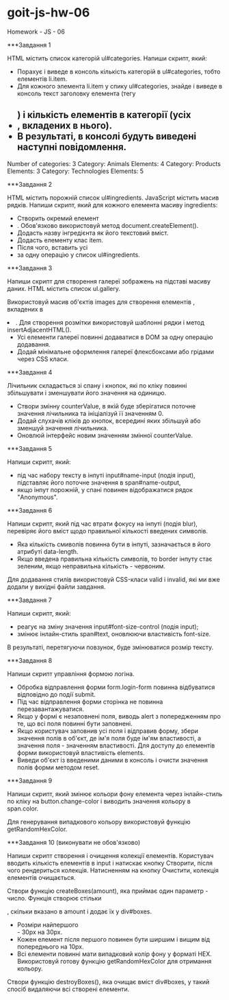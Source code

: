 # goit-js-hw-06

Homework - JS - 06

\*\*\*Завдання 1

HTML містить список категорій ul#categories. Напиши скрипт, який:

- Порахує і виведе в консоль кількість категорій в ul#categories, тобто
  елементів li.item.
- Для кожного элемента li.item у спику ul#categories, знайде і виведе в консоль
  текст заголовку елемента (тегу <h2>) і кількість елементів в категорії (усіх
  <li>, вкладених в нього).
- В результаті, в консолі будуть виведені наступні повідомлення.

Number of categories: 3 Category: Animals Elements: 4 Category: Products
Elements: 3 Category: Technologies Elements: 5

\*\*\*Завдання 2

HTML містить порожній список ul#ingredients. JavaScript містить масив рядків.
Напиши скрипт, який для кожного елемента масиву ingredients:

- Створить окремий елемент <li>. Обов'язково використовуй метод
  document.createElement().
- Додасть назву інгредієнта як його текстовий вміст.
- Додасть елементу клас item.
- Після чого, вставить усі <li> за одну операцію у список ul#ingredients.

\*\*\*Завдання 3

Напиши скрипт для створення галереї зображень на підставі масиву даних. HTML
містить список ul.gallery.

Використовуй масив об'єктів images для створення елементів <img>, вкладених в

<li>. Для створення розмітки використовуй шаблонні рядки і метод
insertAdjacentHTML().

- Усі елементи галереї повинні додаватися в DOM за одну операцію додавання.
- Додай мінімальне оформлення галереї флексбоксами або грідами через CSS класи.

\*\*\*Завдання 4

Лічильник складається зі спану і кнопок, які по кліку повинні збільшувати і
зменшувати його значення на одиницю.

- Створи змінну counterValue, в якій буде зберігатися поточне значення
  лічильника та ініціалізуй її значенням 0.
- Додай слухачів кліків до кнопок, всередині яких збільшуй або зменшуй значення
  лічильника.
- Оновлюй інтерфейс новим значенням змінної counterValue.

\*\*\*Завдання 5

Напиши скрипт, який:

- під час набору тексту в інпуті input#name-input (подія input), підставляє його
  поточне значення в span#name-output,
- якщо інпут порожній, у спані повинен відображатися рядок "Anonymous".

\*\*\*Завдання 6

Напиши скрипт, який під час втрати фокусу на інпуті (подія blur), перевіряє його
вміст щодо правильної кількості введених символів.

- Яка кількість смиволів повинна бути в інпуті, зазначається в його атрибуті
  data-length.
- Якщо введена правильна кількість символів, то border інпуту стає зеленим, якщо
  неправильна кількість - червоним.

Для додавання стилів використовуй CSS-класи valid і invalid, які ми вже додали у
вихідні файли завдання.

\*\*\*Завдання 7

Напиши скрипт, який:

- реагує на зміну значення input#font-size-control (подія input);
- змінює інлайн-стиль span#text, оновлюючи властивість font-size.

В результаті, перетягуючи повзунок, буде змінюватися розмір тексту.

\*\*\*Завдання 8

Напиши скрипт управління формою логіна.

- Обробка відправлення форми form.login-form повинна відбуватися відповідно до
  події submit.
- Під час відправлення форми сторінка не повинна перезавантажуватися.
- Якщо у формі є незаповнені поля, виводь alert з попередженням про те, що всі
  поля повинні бути заповнені.
- Якщо користувач заповнив усі поля і відправив форму, збери значення полів в
  об'єкт, де ім'я поля буде ім'ям властивості, а значення поля - значенням
  властивості. Для доступу до елементів форми використовуй властивість elements.
- Виведи об'єкт із введеними даними в консоль і очисти значення полів форми
  методом reset.

\*\*\*Завдання 9

Напиши скрипт, який змінює кольори фону елемента <body> через інлайн-стиль по
кліку на button.change-color і виводить значення кольору в span.color.

Для генерування випадкового кольору використовуй функцію getRandomHexColor.

\*\*\*Завдання 10 (виконувати не обов'язково)

Напиши скрипт створення і очищення колекції елементів. Користувач вводить
кількість елементів в input і натискає кнопку Створити, після чого рендериться
колекція. Натисненням на кнопку Очистити, колекція елементів очищається.

Створи функцію createBoxes(amount), яка приймає один параметр - число. Функція
створює стільки <div>, скільки вказано в amount і додає їх у div#boxes.

- Розміри найпершого <div> - 30px на 30px.
- Кожен елемент після першого повинен бути ширшим і вищим від попереднього на
  10px.
- Всі елементи повинні мати випадковий колір фону у форматі HEX. Використовуй
  готову функцію getRandomHexColor для отримання кольору.

Створи функцію destroyBoxes(), яка очищає вміст div#boxes, у такий спосіб
видаляючи всі створені елементи.
